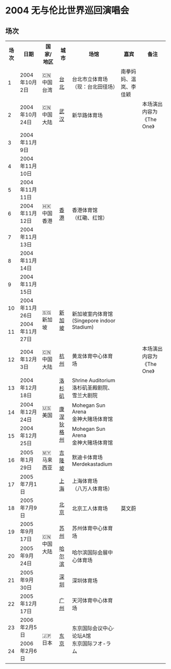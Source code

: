 # 2004 无与伦比世界巡回演唱会

## 场次
<table>
    <tr>
        <th>场次</th>
        <th>日期</th>
        <th>国家/地区</th>
        <th>城市</th>
        <th>场馆</th>
        <th>嘉宾</th>
        <th>备注</th>
    </tr>
    <tr>
        <td>1</td>
        <td>2004年10月2日</td>
        <td>🇨🇳 中国台湾</td>
        <td><a href="/show/Concert/2004incomparable/2004Taipei.html">台北</a></td>
        <td>台北市立体育场<br>（现：台北田径场）</td>
        <td>南拳妈妈、温岚、李佳颖</td>
        <td></td>
    </tr>
    <tr>
        <td>2</td>
        <td>2004年10月24日</td>
        <td>🇨🇳 中国大陆</td>
        <td><a href="/show/Concert/2004incomparable/2004WuHan.html">武汉</a></td>
        <td>新华路体育场</td>
        <td></td>
        <td>本场演出内容为《The One》</td>
    </tr>
    <tr>
        <td>3</td>
        <td>2004年11月9日</td>
        <td rowspan="7">🇭🇰 中国香港</td>
        <td rowspan="7"><a href="/show/Concert/2004incomparable/2004HongKong.html">香港</a></td>
        <td rowspan="7">香港体育馆<br>（红磡、红馆）</td>
        <td></td>
        <td></td>
    </tr>
    <tr>
        <td>4</td>
        <td>2004年11月10日</td>
        <td></td>
        <td></td>
    </tr>
    <tr>
        <td>5</td>
        <td>2004年11月11日</td>
        <td></td>
        <td></td>
    </tr>
    <tr>
        <td>6</td>
        <td>2004年11月12日</td>
        <td></td>
        <td></td>
    </tr>
    <tr>
        <td>7</td>
        <td>2004年11月13日</td>
        <td></td>
        <td></td>
    </tr>
    <tr>
        <td>8</td>
        <td>2004年11月14日</td>
        <td></td>
        <td></td>
    </tr>
    <tr>
        <td>9</td>
        <td>2004年11月15日</td>
        <td></td>
        <td></td>
    </tr>
    <tr>
        <td>10</td>
        <td>2004年11月26日</td>
        <td rowspan="2">🇸🇬 新加坡</td>
        <td rowspan="2"><a href="/show/Concert/2004incomparable/2004Singapore.html">新加坡</a></td>
        <td rowspan="2">新加坡室内体育馆<br>(Singepore indoor Stadium)</td>
        <td></td>
        <td></td>
    </tr>
    <tr>
        <td>11</td>
        <td>2004年11月27日</td>
        <td></td>
        <td></td>
    </tr>
    <tr>
        <td>12</td>
        <td>2004年12月3日</td>
        <td>🇨🇳 中国大陆</td>
        <td><a href="/show/Concert/2004incomparable/2004HangZhou.html">杭州</a></td>
        <td>黄龙体育中心体育场</td>
        <td></td>
        <td>本场演出内容为《The One》</td>
    </tr>
    <tr>
        <td>13</td>
        <td>2004年12月18日</td>
        <td rowspan="3">🇺🇸 美国</td>
        <td><a href="/show/Concert/2004incomparable/2004LosAngeles.html">洛杉矶</a></td>
        <td>Shrine Auditorium<br>洛杉矶圣殿剧院、雪兰大剧院</td>
        <td></td>
        <td></td>
    </tr>
    <tr>
        <td>14</td>
        <td>2004年12月24日</td>
        <td rowspan="2"><a href="/show/Concert/2004incomparable/2004Connecticut.html">康涅狄格州</a></td>
        <td>Mohegan Sun Arena<br>金神大赌场体育馆</td>
        <td></td>
        <td></td>
    </tr>
    <tr>
        <td>15</td>
        <td>2004年12月25日</td>
        <td>Mohegan Sun Arena<br>金神大赌场体育馆</td>
        <td></td>
        <td></td>
    </tr>
    <tr>
        <td>16</td>
        <td>2005年1月29日</td>
        <td>🇲🇾 马来西亚</td>
        <td><a href="/show/Concert/2004incomparable/2005KualaLumpur.html">吉隆坡</a></td>
        <td>默迪卡体育场<br>Merdekastadium</td>
        <td></td>
        <td></td>
    </tr>
    <tr>
        <td>17</td>
        <td>2005年7月1日</td>
        <td rowspan="6">🇨🇳 中国大陆</td>
        <td><a href="/show/Concert/2004incomparable/2005ShangHai.html">上海</a></td>
        <td>上海体育场<br>（八万人体育场）</td>
        <td></td>
        <td></td>
    </tr>
    <tr>
        <td>18</td>
        <td>2005年7月9日</td>
        <td><a href="/show/Concert/2004incomparable/2005BeiJing.html">北京</a></td>
        <td>北京工人体育场</td>
        <td>莫文蔚</td>
        <td></td>
    </tr>
    <tr>
        <td>19</td>
        <td>2005年9月17日</td>
        <td><a href="/show/Concert/2004incomparable/2005SuZhou.html">苏州</a></td>
        <td>苏州体育中心体育场</td>
        <td></td>
        <td></td>
    </tr>
    <tr>
        <td>20</td>
        <td>2005年9月24日</td>
        <td><a href="/show/Concert/2004incomparable/2005HarBin.html">哈尔滨</a></td>
        <td>哈尔滨国际会展中心体育场</td>
        <td></td>
        <td></td>
    </tr>
    <tr>
        <td>21</td>
        <td>2005年9月30日</td>
        <td><a href="/show/Concert/2004incomparable/2005ShenZhen.html">深圳</a></td>
        <td>深圳体育场</td>
        <td></td>
        <td></td>
    </tr>
    <tr>
        <td>22</td>
        <td>2005年12月17日</td>
        <td><a href="/show/Concert/2004incomparable/2005GuangZhou.html">广州</a></td>
        <td>天河体育中心体育场</td>
        <td></td>
        <td></td>
    </tr>
    <tr>
        <td>23</td>
        <td>2006年2月5日</td>
        <td rowspan="2">🇯🇵 日本</td>
        <td rowspan="2"><a href="/show/Concert/2004incomparable/2006Tokyo.html">东京</a></td>
        <td rowspan="2">东京国际会议中心·论坛A馆<br>东京国际フオ-ラム</td>
        <td></td>
        <td></td>
    </tr>
    <tr>
        <td>24</td>
        <td>2006年2月6日</td>
        <td></td>
        <td></td>
    </tr>
</table>